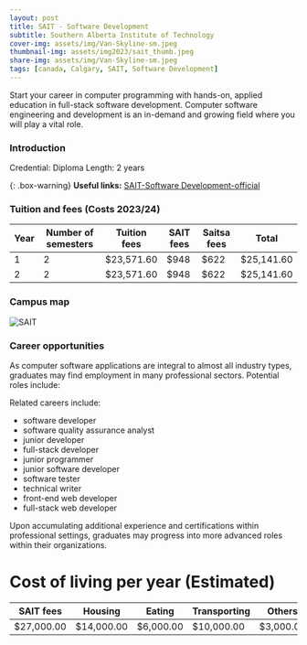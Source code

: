```yaml
---
layout: post
title: SAIT - Software Development
subtitle: Southern Alberta Institute of Technology
cover-img: assets/img/Van-Skyline-sm.jpeg
thumbnail-img: assets/img2023/sait_thumb.jpeg
share-img: assets/img/Van-Skyline-sm.jpeg
tags: [canada, Calgary, SAIT, Software Development]
---
```


Start your career in computer programming with hands-on, applied education in full-stack software development. Computer software engineering and development is an in-demand and growing field where you will play a vital role.

### Introduction

Credential: Diploma
Length: 2 years

{: .box-warning}
**Useful links:** [SAIT-Software Development-official](https://www.sait.ca/programs-and-courses/diplomas/software-development)

### Tuition and fees (Costs 2023/24)

| Year | Number of semesters | Tuition fees | SAIT fees	| Saitsa fees | Total |
|------|---------------------|--------------|-----------|-------------|------|
| 1	| 2	| $23,571.60 |	$948 | $622	| $25,141.60 |
| 2	| 2	| $23,571.60 |	$948 |	$622 |	$25,141.60 |

### Campus map
![SAIT](https://www.sait.ca/assets/images/sait/in-body-and-galleries/about-sait/campus/in-sait-campus-map-645x826.jpg)

### Career opportunities
As computer software applications are integral to almost all industry types, graduates may find employment in many professional sectors. Potential roles include:

Related careers include:

- software developer
- software quality assurance analyst
- junior developer
- full-stack developer
- junior programmer
- junior software developer
- software tester
- technical writer
- front-end web developer
- full-stack web developer

Upon accumulating additional experience and certifications within professional settings, graduates may progress into more advanced roles within their organizations.

# Cost of living per year (Estimated)
| SAIT fees | Housing | Eating | Transporting | Others | Total |
|------|--------|---------|-----------|-------------|------|
| $27,000.00 | $14,000.00| $6,000.00 |	$10,000.00 | $3,000.00	| $60,000.00 |